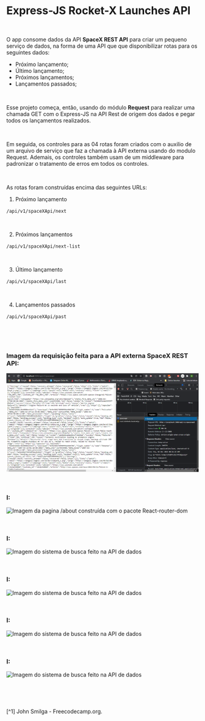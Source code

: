 # Express-JS Rocket-X Launches API


<br />

O app consome dados da API **SpaceX REST API** para criar um pequeno serviço de dados, na forma de uma API que que disponibilizar rotas para os seguintes dados:

- Próximo lançamento;
- Último lançamento;
- Próximos lançamentos;
- Lançamentos passados;

<br />

Esse projeto começa, então, usando do módulo **Request** para realizar uma chamada GET com o Express-JS na API Rest de origem dos dados e pegar todos os lançamentos realizados. 

<br />

Em seguida, os controles para as 04 rotas foram criados com o auxilio de um arquivo de serviço que faz a chamada à API externa usando do modulo Request. Ademais, os controles também usam de um middleware para padronizar o tratamento de erros em todos os controles.

<br />

As rotas foram construídas encima das seguintes URLs:

1. Próximo lançamento
```
/api/v1/spaceXApi/next
```

<br />

2. Próximos lançamentos
```
/api/v1/spaceXApi/next-list
```

<br />

3. Último lançamento
```
/api/v1/spaceXApi/last
```

<br />

4. Lançamentos passados
```
/api/v1/spaceXApi/past
```

<br />


[]()

<br />


### Imagem da requisição feita para a API externa **SpaceX REST API**:  

![Imagem da requisição feita para a API externa SpaceX REST API](/public/images/express-fazendo-requisição-como-cliente.png)

<br />

### I:

![Imagem da pagina /about construída com o pacote React-router-dom](/public/images/)

<br />

### I:

![Imagem do sistema de busca feito na API de dados](/public/images/)

<br />

### I:

![Imagem do sistema de busca feito na API de dados](/public/images/)

<br />

### I:

![Imagem do sistema de busca feito na API de dados](/public/images/)

<br />

### I:

![Imagem do sistema de busca feito na API de dados](/public/images/)

<br />




<br />
<br />

[^1] John Smilga - Freecodecamp.org.
